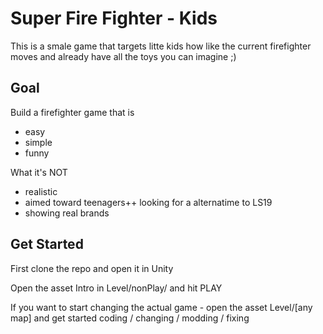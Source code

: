 # Super Fire Fighter - Kids

This is a smale game that targets litte kids how like the current firefighter moves and already have all the toys you can imagine ;)


## Goal

Build a firefighter game that is

- easy
- simple
- funny

What it's NOT

- realistic
- aimed toward teenagers++ looking for a alternatime to LS19
- showing real brands


## Get Started

First clone the repo and open it in Unity

Open the asset Intro in Level/nonPlay/ and hit PLAY

If you want to start changing the actual game - open the asset Level/[any map] and get started coding / changing / modding / fixing



